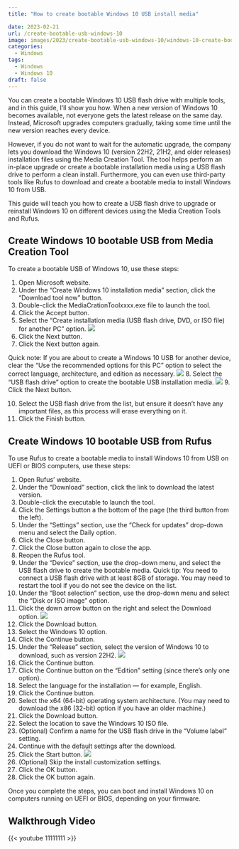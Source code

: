 ```yaml
---
title: "How to create bootable Windows 10 USB install media"

date: 2023-02-21
url: /create-bootable-usb-windows-10
image: images/2023/create-bootable-usb-windows-10/windows-10-create-bootable-usb-hero.webp
categories:
  - Windows
tags:
  - Windows
  - Windows 10
draft: false
---
```

You can create a bootable Windows 10 USB flash drive with multiple tools, and in this guide, I’ll show you how. When a new version of Windows 10 becomes available, not everyone gets the latest release on the same day. Instead, Microsoft upgrades computers gradually, taking some time until the new version reaches every device.

However, if you do not want to wait for the automatic upgrade, the company lets you download the Windows 10 (version 22H2, 21H2, and older releases) installation files using the Media Creation Tool. The tool helps perform an in-place upgrade or create a bootable installation media using a USB flash drive to perform a clean install. Furthermore, you can even use third-party tools like Rufus to download and create a bootable media to install Windows 10 from USB.

This guide will teach you how to create a USB flash drive to upgrade or reinstall Windows 10 on different devices using the Media Creation Tools and Rufus.

## Create Windows 10 bootable USB from Media Creation Tool
To create a bootable USB of Windows 10, use these steps:
1. Open Microsoft website.
2. Under the “Create Windows 10 installation media” section, click the “Download tool now” button.
3. Double-click the MediaCrationToolxxxx.exe file to launch the tool.
4. Click the Accept button.
5. Select the “Create installation media (USB flash drive, DVD, or ISO file) for another PC” option.
![](/images/2023/create-bootable-usb-windows-10/media-cration-tool-usb-other-pc_.webp)
6. Click the Next button.
7. Click the Next button again.

Quick note: If you are about to create a Windows 10 USB for another device, clear the “Use the recommended options for this PC” option to select the correct language, architecture, and edition as necessary.
![](/images/2023/create-bootable-usb-windows-10/mct-language-32-64-edtion_.webp)
8. Select the “USB flash drive” option to create the bootable USB installation media.
![](/images/2023/create-bootable-usb-windows-10/usb-media-creation-tool-windows-10_2020.webp)
9. Click the Next button.

10. Select the USB flash drive from the list, but ensure it doesn’t have any important files, as this process will erase everything on it.
11. Click the Finish button.

## Create Windows 10 bootable USB from Rufus
To use Rufus to create a bootable media to install Windows 10 from USB on UEFI or BIOS computers, use these steps:
1. Open Rufus’ website.
2. Under the “Download” section, click the link to download the latest version.
3. Double-click the executable to launch the tool.
4. Click the Settings button a the bottom of the page (the third button from the left).
5. Under the “Settings” section, use the “Check for updates” drop-down menu and select the Daily option.
6. Click the Close button.
7. Click the Close button again to close the app.
8. Reopen the Rufus tool.
9. Under the “Device” section, use the drop-down menu, and select the USB flash drive to create the bootable media.
Quick tip: You need to connect a USB flash drive with at least 8GB of storage. You may need to restart the tool if you do not see the device on the list.
10. Under the “Boot selection” section, use the drop-down menu and select the “Disk or ISO image” option.
11. Click the down arrow button on the right and select the Download option.
![](/images/2023/create-bootable-usb-windows-10/rufus-2023-windows-10-iso-download-option.webp)
12. Click the Download button.
13. Select the Windows 10 option.
14. Click the Continue button.
15. Under the “Release” section, select the version of Windows 10 to download, such as version 22H2.
![](/images/2023/create-bootable-usb-windows-10/rufus-download-iso-settings-2022-win10.webp)
16. Click the Continue button.
17. Click the Continue button on the “Edition” setting (since there’s only one option).
18. Select the language for the installation — for example, English.
19. Click the Continue button.
20. Select the x64 (64-bit) operating system architecture. (You may need to download the x86 (32-bit) option if you have an older machine.)
21. Click the Download button.
22. Select the location to save the Windows 10 ISO file.
23. (Optional) Confirm a name for the USB flash drive in the “Volume label” setting.
24. Continue with the default settings after the download.
25. Click the Start button.
![](/images/2023/create-bootable-usb-windows-10/create-windows-10-usb-rufus-2022.webp)
26. (Optional) Skip the install customization settings.
27. Click the OK button.
28. Click the OK button again.


Once you complete the steps, you can boot and install Windows 10 on computers running on UEFI or BIOS, depending on your firmware.

## Walkthrough Video

{{< youtube 11111111 >}}
